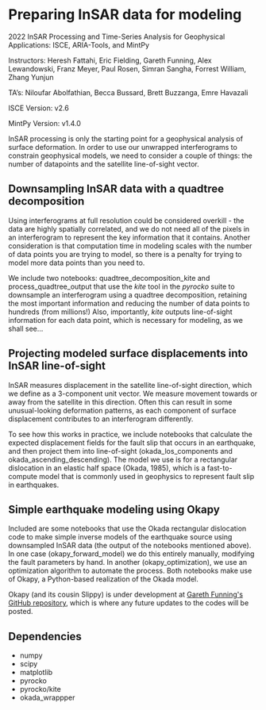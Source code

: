 # Preparing InSAR data for modeling

2022 InSAR Processing and Time-Series Analysis for Geophysical Applications: ISCE, ARIA-Tools, and MintPy

Instructors: Heresh Fattahi, Eric Fielding, Gareth Funning, Alex Lewandowski, Franz Meyer, Paul Rosen, Simran Sangha, Forrest William, Zhang Yunjun

TA’s: Niloufar Abolfathian, Becca Bussard, Brett Buzzanga, Emre Havazali

ISCE Version: v2.6

MintPy Version: v1.4.0

InSAR processing is only the starting point for a geophysical analysis of surface deformation. In order to use our unwrapped interferograms to constrain geophysical models, we need to consider a couple of things: the number of datapoints and the satellite line-of-sight vector. 

## Downsampling InSAR data with a quadtree decomposition

Using interferograms at full resolution could be considered overkill - the data are highly spatially correlated, and we do not need all of the pixels in an interferogram to represent the key information that it contains. Another consideration is that computation time in modeling scales with the number of data points you are trying to model, so there is a penalty for trying to model more data points than you need to.

We include two notebooks: quadtree_decomposition_kite and process_quadtree_output that use the <i>kite</i> tool in the <i>pyrocko</i> suite to downsample an interferogram using a quadtree decomposition, retaining the most important information and reducing the number of data points to hundreds (from millions!) Also, importantly, <i>kite</i> outputs line-of-sight information for each data point, which is necessary for modeling, as we shall see...

## Projecting modeled surface displacements into InSAR line-of-sight

InSAR measures displacement in the satellite line-of-sight direction, which we define as a 3-component unit vector. We measure movement towards or away from the satellite in this direction. Often this can result in some unusual-looking deformation patterns, as each component of surface displacement contributes to an interferogram differently.

To see how this works in practice, we include notebooks that calculate the expected displacement fields for the fault slip that occurs in an earthquake, and then project them into line-of-sight (okada_los_components and okada_ascending_descending). The model we use is for a rectangular dislocation in an elastic half space (Okada, 1985), which is a fast-to-compute model that is commonly used in geophysics to represent fault slip in earthquakes.

## Simple earthquake modeling using Okapy

Included are some notebooks that use the Okada rectangular dislocation code to make simple inverse models of the earthquake source using downsampled InSAR data (the output of the notebooks mentioned above). In one case (okapy_forward_model) we do this entirely manually, modifying the fault parameters by hand. In another (okapy_optimization), we use an optimization algorithm to automate the process. Both notebooks make use of Okapy, a Python-based realization of the Okada model.

Okapy (and its cousin Slippy) is under development at <a href="https://github.com/geniusinaction/okapy">Gareth Funning's GitHub repository</a>, which is where any future updates to the codes will be posted.

## Dependencies

* numpy
* scipy
* matplotlib
* pyrocko
* pyrocko/kite
* okada_wrappper
